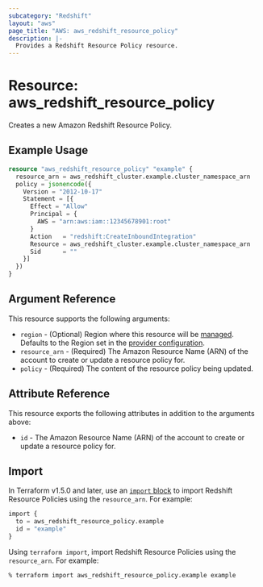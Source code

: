 ```yaml
---
subcategory: "Redshift"
layout: "aws"
page_title: "AWS: aws_redshift_resource_policy"
description: |-
  Provides a Redshift Resource Policy resource.
---
```


# Resource: aws_redshift_resource_policy

Creates a new Amazon Redshift Resource Policy.

## Example Usage

```terraform
resource "aws_redshift_resource_policy" "example" {
  resource_arn = aws_redshift_cluster.example.cluster_namespace_arn
  policy = jsonencode({
    Version = "2012-10-17"
    Statement = [{
      Effect = "Allow"
      Principal = {
        AWS = "arn:aws:iam::12345678901:root"
      }
      Action   = "redshift:CreateInboundIntegration"
      Resource = aws_redshift_cluster.example.cluster_namespace_arn
      Sid      = ""
    }]
  })
}
```

## Argument Reference

This resource supports the following arguments:

* `region` - (Optional) Region where this resource will be [managed](https://docs.aws.amazon.com/general/latest/gr/rande.html#regional-endpoints). Defaults to the Region set in the [provider configuration](https://registry.terraform.io/providers/hashicorp/aws/latest/docs#aws-configuration-reference).
* `resource_arn` - (Required) The Amazon Resource Name (ARN) of the account to create or update a resource policy for.
* `policy` - (Required) The content of the resource policy being updated.

## Attribute Reference

This resource exports the following attributes in addition to the arguments above:

* `id` - The Amazon Resource Name (ARN) of the account to create or update a resource policy for.

## Import

In Terraform v1.5.0 and later, use an [`import` block](https://developer.hashicorp.com/terraform/language/import) to import Redshift Resource Policies using the `resource_arn`. For example:

```terraform
import {
  to = aws_redshift_resource_policy.example
  id = "example"
}
```

Using `terraform import`, import Redshift Resource Policies using the `resource_arn`. For example:

```console
% terraform import aws_redshift_resource_policy.example example
```
